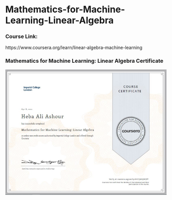 # Mathematics-for-Machine-Learning-Linear-Algebra

<h3>Course Link:</h3>
<link>https://www.coursera.org/learn/linear-algebra-machine-learning</link>

<h3>Mathematics for Machine Learning: Linear Algebra Certificate</h3>

![alt text](Mathematics%20for%20Machine%20Learning%20Linear%20Algebra%20Certificate.JPG)
